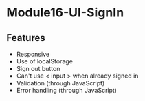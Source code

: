 # Module16-UI-SignIn

## Features
- Responsive
- Use of localStorage
- Sign out button
- Can't use < input > when already signed in
- Validation (through JavaScript)
- Error handling (through JavaScript)
